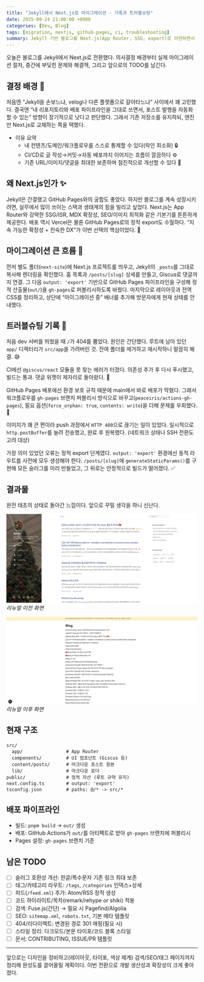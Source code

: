 ```yaml
---
title: "Jekyll에서 Next.js로 마이그레이션 - 기록과 트러블슈팅"
date: 2025-09-24 21:00:00 +0900
categories: [Dev, Blog]
tags: [migration, nextjs, github-pages, ci, troubleshooting]
summary: Jekyll 기반 블로그를 Next.js(App Router, SSG, export)로 이전하면서 겪은 의사결정과 이슈 해결 과정을 정리했습니다.
---
```


오늘은 블로그를 Jekyll에서 Next.js로 전환했다. 의사결정 배경부터 실제 마이그레이션 절차, 중간에 부딪힌 문제와 해결책, 그리고 앞으로의 TODO를 남긴다.

## 결정 배경 📝

처음엔 “Jekyll을 손보느냐, velog나 다른 플랫폼으로 갈아타느냐” 사이에서 꽤 고민했다. 결국엔 “내 리포지토리와 배포 파이프라인을 그대로 쓰면서, 포스트 발행을 자동화할 수 있는” 방향이 장기적으로 낫다고 판단했다. 그래서 기존 저장소를 유지하되, 엔진만 Next.js로 교체하는 쪽을 택했다.

- 이유 요약
  - 내 컨텐츠/도메인/워크플로우를 스스로 통제할 수 있다(락인 최소화) 🔒
  - CI/CD로 글 작성→커밋→자동 배포까지 이어지는 흐름이 깔끔하다 ⚙️
  - 기존 URL/이미지/댓글을 최대한 보존하며 점진적으로 개선할 수 있다 🔁

## 왜 Next.js인가 ✨

Jekyll은 간결했고 GitHub Pages와의 궁합도 좋았다. 하지만 블로그를 계속 성장시키려면, 실무에서 많이 쓰이는 스택과 생태계의 힘을 빌리고 싶었다. Next.js는 App Router와 강력한 SSG/ISR, MDX 확장성, SEO/이미지 최적화 같은 기본기를 튼튼하게 제공한다. 배포 역시 Vercel은 물론 GitHub Pages로의 정적 export도 수월하다. “지속 가능한 확장성 + 친숙한 DX”가 이번 선택의 핵심이었다. 🚀

## 마이그레이션 큰 흐름 🧭

먼저 별도 폴더(`next-site`)에 Next.js 프로젝트를 띄우고, Jekyll의 `_posts`를 그대로 복사해 렌더링을 확인했다. 홈 목록과 `/posts/[slug]` 상세를 만들고, Giscus로 댓글까지 연결. 그 다음 `output: 'export'` 기반으로 GitHub Pages 파이프라인을 구성해 정적 산출물(`out/`)을 `gh-pages`로 퍼블리시하도록 바꿨다. 마지막으로 레이아웃과 전역 CSS를 정리하고, 상단에 “마이그레이션 중” 배너를 추가해 방문자에게 현재 상태를 안내했다.

## 트러블슈팅 기록 🧯

처음 dev 서버를 띄웠을 때 `/`가 404를 뿜었다. 원인은 간단했다. 루트에 남아 있던 `app/` 디렉터리가 `src/app`을 가려버린 것. 잔여 폴더를 제거하고 재시작하니 말끔히 해결. 😅

CI에선 `@giscus/react` 모듈을 못 찾는 에러가 터졌다. 의존성 추가 후 다시 푸시했고, 빌드는 통과. 댓글 위젯이 제자리로 돌아왔다. 💬

GitHub Pages 배포에선 환경 보호 규칙 때문에 main에서 바로 배포가 막혔다. 그래서 워크플로우를 `gh-pages` 브랜치 퍼블리시 방식으로 바꾸고(`peaceiris/actions-gh-pages`), 필요 옵션(`force_orphan: true`, `contents: write`)을 더해 문제를 우회했다. 🚦

이미지가 꽤 큰 편이라 push 과정에서 `HTTP 400`으로 끊기는 일이 있었다. 일시적으로 `http.postBuffer`를 늘려 전송했고, 완료 후 원복했다. (네트워크 상태나 SSH 전환도 고려 대상)

가장 의미 있었던 오류는 정적 export 단계였다. `output: 'export'` 환경에선 동적 라우트를 사전에 모두 생성해야 한다. `/posts/[slug]`에 `generateStaticParams()`를 구현해 모든 슬러그를 미리 만들었고, 그 뒤로는 안정적으로 빌드가 떨어졌다. ✅

## 결과물

완전 태초의 상태로 돌아간 느낌이다. 앞으로 꾸밀 생각을 하니 신난다.

![리뉴얼 전](./assets/before.png)
_리뉴얼 이전 화면_

![리뉴얼 후](./assets/after.png)
_리뉴얼 이후 화면_

## 현재 구조

```
src/
  app/                # App Router
  components/         # UI 컴포넌트 (Giscus 등)
  content/posts/      # 마크다운 포스트 원본
  lib/                # 마크다운 로더
public/               # 정적 자산 (루트 규약 유지)
next.config.ts        # output: 'export'
tsconfig.json         # paths: @/* -> src/*
```

## 배포 파이프라인

- 빌드: `pnpm build` → `out/` 생성
- 배포: GitHub Actions가 `out/`를 아티팩트로 받아 `gh-pages` 브랜치에 퍼블리시
- Pages 설정: `gh-pages` 브랜치 기준

## 남은 TODO

- [ ] 슬러그 호환성 개선: 한글/특수문자 기존 링크 최대 보존
- [ ] 태그/카테고리 라우트: `/tags`, `/categories` 인덱스+상세
- [ ] 피드(`/feed.xml`) 추가: Atom/RSS 정적 생성
- [ ] 코드 하이라이트/목차(remark/rehype or shiki) 적용
- [ ] 검색: Fuse.js(간단) → 필요 시 Pagefind/Algolia
- [ ] SEO: `sitemap.xml`, `robots.txt`, 기본 메타 템플릿
- [ ] 404/리다이렉트: 변경된 경로 301 매핑(필요 시)
- [ ] 스타일 정리: 다크모드/본문 타이포/코드 블록 스타일
- [ ] 문서: CONTRIBUTING, ISSUE/PR 템플릿

---

앞으로는 디자인을 정비하고(레이아웃, 타이포, 색상 체계) 검색/SEO/태그 페이지까지 정리해 완성도를 끌어올릴 계획이다. 이번 전환으로 개발 생산성과 확장성이 크게 좋아졌다.
